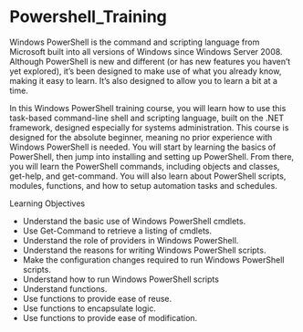# Powershell_Training

Windows PowerShell is the command and scripting language from Microsoft built into all versions of Windows since Windows Server 2008. Although PowerShell is new and different (or has new features you haven’t yet explored), it’s been designed to make use of what you already know, making it easy to learn. It’s also designed to allow you to learn a bit at a time.

In this Windows PowerShell training course, you will learn how to use this task-based command-line shell and scripting language, built on the .NET framework, designed especially for systems administration. This course is designed for the absolute beginner, meaning no prior experience with Windows PowerShell is needed.
You will start by learning the basics of PowerShell, then jump into installing and setting up PowerShell. From there, you will learn the PowerShell commands, including objects and classes, get-help, and get-command. You will also learn about PowerShell scripts, modules, functions, and how to setup automation tasks and schedules.

Learning Objectives



- Understand the basic use of Windows PowerShell cmdlets.
- Use Get-Command to retrieve a listing of cmdlets.
- Understand the role of providers in Windows PowerShell.
- Understand the reasons for writing Windows PowerShell scripts.
- Make the configuration changes required to run Windows PowerShell scripts.
- Understand how to run Windows PowerShell scripts
- Understand functions. 
- Use functions to provide ease of reuse. 
- Use functions to encapsulate logic. 
- Use functions to provide ease of modification.
